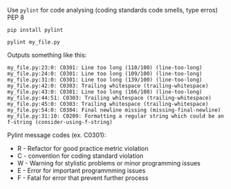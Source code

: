Use ```pylint``` for code analysing (coding standards code smells, type erros) PEP 8

```pip install pylint```

```pylint my_file.py ```

Outputs something like this:
```
my_file.py:23:0: C0301: Line too long (110/100) (line-too-long)
my_file.py:24:0: C0301: Line too long (109/100) (line-too-long)
my_file.py:31:0: C0301: Line too long (139/100) (line-too-long)
my_file.py:42:0: C0303: Trailing whitespace (trailing-whitespace)
my_file.py:43:0: C0301: Line too long (166/100) (line-too-long)
my_file.py:44:51: C0303: Trailing whitespace (trailing-whitespace)
my_file.py:45:0: C0303: Trailing whitespace (trailing-whitespace)
my_file.py:54:0: C0304: Final newline missing (missing-final-newline)
my_file.py:31:10: C0209: Formatting a regular string which could be an f-string (consider-using-f-string)
```

Pylint message codes (ex. C0301):
 - R - Refactor for good practice metric violation
 - C - convention for coding standard violation
 - W - Warning for stylistic problems or minor programming issues
 - E - Error for important programmming issues 
 - F - Fatal for error that prevent further process
